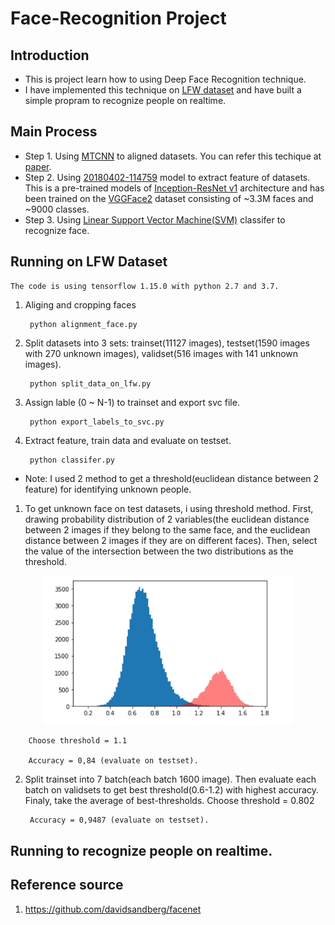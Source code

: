 # Face-Recognition Project
## Introduction
* This is project learn how to using Deep Face Recognition technique.
* I have implemented this technique on [LFW dataset](http://vis-www.cs.umass.edu/lfw/) and have built a simple propram to recognize people on realtime.

## Main Process
* Step 1. Using [MTCNN](https://github.com/TruongLVN/Face-Recognition/tree/master/model/mtcnn) to aligned datasets. You can refer this techique at [paper](https://kpzhang93.github.io/MTCNN_face_detection_alignment/index.html).
* Step 2. Using [20180402-114759](https://drive.google.com/file/d/1EXPBSXwTaqrSC0OhUdXNmKSh9qJUQ55-/view) model to extract feature of datasets. This is a pre-trained models of [Inception-ResNet v1](https://arxiv.org/pdf/1602.07261v1.pdf) architecture and has been trained on the [VGGFace2](https://www.robots.ox.ac.uk/~vgg/data/vgg_face2/) dataset consisting of ~3.3M faces and ~9000 classes.
* Step 3. Using [Linear Support Vector Machine(SVM)](https://scikit-learn.org/stable/modules/generated/sklearn.svm.SVC.html) classifer to recognize face.

## Running on LFW Dataset
	The code is using tensorflow 1.15.0 with python 2.7 and 3.7.
1. Aliging and cropping faces

		python alignment_face.py

2. Split datasets into 3 sets: trainset(11127 images), testset(1590 images with 270 unknown images), validset(516 images with 141 unknown images).

		python split_data_on_lfw.py

3. Assign lable (0 ~ N-1) to trainset and export svc file.

		python export_labels_to_svc.py

4. Extract feature, train data and evaluate on testset.

		python classifer.py

* Note: I used 2 method to get a threshold(euclidean distance between 2 feature) for identifying unknown people.

1. To get unknown face on test datasets, i using threshold method. First, drawing probability distribution of 2 variables(the euclidean distance between 2 images if they belong to the same face, and the euclidean distance between 2 images if they are on different faces). Then, select the value of the intersection between the two distributions as the threshold.

<p align="center">
  <img src="https://github.com/TruongLVN/Face-Recognition/blob/master/model/thresh.png" width="400" alt="accessibility text">
</p>

		Choose threshold = 1.1

		Accuracy = 0,84 (evaluate on testset).

2. Split trainset into 7 batch(each batch 1600 image). Then evaluate each batch on validsets to get best threshold(0.6-1.2) with highest accuracy. Finaly, take the average of best-thresholds. Choose threshold = 0.802

		Accuracy = 0,9487 (evaluate on testset).

## Running to recognize people on realtime.



## Reference source
1. https://github.com/davidsandberg/facenet

